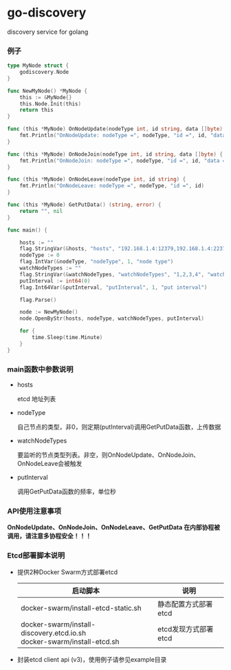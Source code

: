 # go-discovery
discovery service for golang


### 例子

```go
type MyNode struct {
	godiscovery.Node
}

func NewMyNode() *MyNode {
	this := &MyNode{}
	this.Node.Init(this)
	return this
}

func (this *MyNode) OnNodeUpdate(nodeType int, id string, data []byte) {
	fmt.Println("OnNodeUpdate: nodeType =", nodeType, "id =", id, "data =", data)
}

func (this *MyNode) OnNodeJoin(nodeType int, id string, data []byte) {
	fmt.Println("OnNodeJoin: nodeType =", nodeType, "id =", id, "data =", data)
}

func (this *MyNode) OnNodeLeave(nodeType int, id string) {
	fmt.Println("OnNodeLeave: nodeType =", nodeType, "id =", id)
}

func (this *MyNode) GetPutData() (string, error) {
	return "", nil
}

func main() {

	hosts := ""
	flag.StringVar(&hosts, "hosts", "192.168.1.4:12379,192.168.1.4:22379,192.168.1.4:32379", "etcd hosts")
	nodeType := 0
	flag.IntVar(&nodeType, "nodeType", 1, "node type")
	watchNodeTypes := ""
	flag.StringVar(&watchNodeTypes, "watchNodeTypes", "1,2,3,4", "watch node type")
	putInterval := int64(0)
	flag.Int64Var(&putInterval, "putInterval", 1, "put interval")

	flag.Parse()

	node := NewMyNode()
	node.OpenByStr(hosts, nodeType, watchNodeTypes, putInterval)

	for {
		time.Sleep(time.Minute)
	}
}

```


### main函数中参数说明

  - hosts

    etcd 地址列表

  - nodeType

    自己节点的类型，非0，则定期(putInterval)调用GetPutData函数，上传数据

  - watchNodeTypes

    要监听的节点类型列表。非空，则OnNodeUpdate、OnNodeJoin、OnNodeLeave会被触发
  

  - putInterval

    调用GetPutData函数的频率，单位秒



### API使用注意事项

**OnNodeUpdate、OnNodeJoin、OnNodeLeave、GetPutData 在内部协程被调用，请注意多协程安全！！！**


### Etcd部署脚本说明

  - 提供2种Docker Swarm方式部署etcd

	启动脚本                                                                  | 说明
	--------------------------------------------------------------------------|-----
	docker-swarm/install-etcd-static.sh                                       | 静态配置方式部署etcd
	docker-swarm/install-discovery.etcd.io.sh<br>docker-swarm/install-etcd.sh | etcd发现方式部署etcd


  - 封装etcd client api (v3)，使用例子请参见example目录
